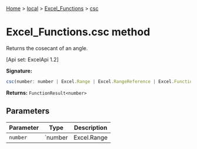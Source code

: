 [Home](./index) &gt; [local](local.md) &gt; [Excel\_Functions](local.excel_functions.md) &gt; [csc](local.excel_functions.csc.md)

# Excel\_Functions.csc method

Returns the cosecant of an angle. 

 \[Api set: ExcelApi 1.2\]

**Signature:**
```javascript
csc(number: number | Excel.Range | Excel.RangeReference | Excel.FunctionResult<any>): FunctionResult<number>;
```
**Returns:** `FunctionResult<number>`

## Parameters

|  Parameter | Type | Description |
|  --- | --- | --- |
|  `number` | `number | Excel.Range | Excel.RangeReference | Excel.FunctionResult<any>` |  |

